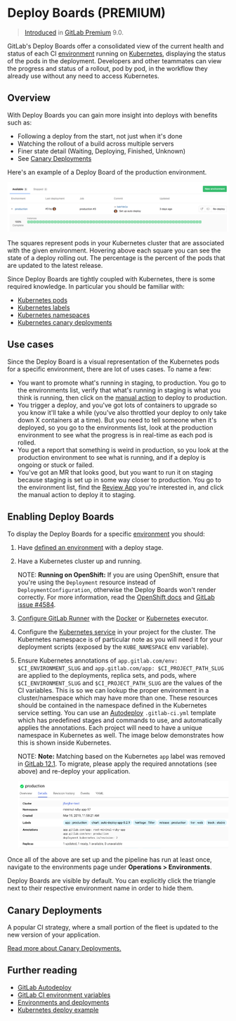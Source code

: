 # Deploy Boards **(PREMIUM)**

> [Introduced][ee-1589] in [GitLab Premium][ee] 9.0.

GitLab's Deploy Boards offer a consolidated view of the current health and
status of each CI [environment] running on [Kubernetes], displaying the status
of the pods in the deployment. Developers and other teammates can view the
progress and status of a rollout, pod by pod, in the workflow they already use
without any need to access Kubernetes.

## Overview

With Deploy Boards you can gain more insight into deploys with benefits such as:

- Following a deploy from the start, not just when it's done
- Watching the rollout of a build across multiple servers
- Finer state detail (Waiting, Deploying, Finished, Unknown)
- See [Canary Deployments](canary_deployments.md)

Here's an example of a Deploy Board of the production environment.

![Deploy Boards landing page](img/deploy_boards_landing_page.png)

The squares represent pods in your Kubernetes cluster that are associated with
the given environment. Hovering above each square you can see the state of a
deploy rolling out. The percentage is the percent of the pods that are updated
to the latest release.

Since Deploy Boards are tightly coupled with Kubernetes, there is some required
knowledge. In particular you should be familiar with:

- [Kubernetes pods](https://kubernetes.io/docs/user-guide/pods)
- [Kubernetes labels](https://kubernetes.io/docs/concepts/overview/working-with-objects/labels/)
- [Kubernetes namespaces](https://kubernetes.io/docs/user-guide/namespaces/)
- [Kubernetes canary deployments](https://kubernetes.io/docs/concepts/cluster-administration/manage-deployment/#canary-deployments)

## Use cases

Since the Deploy Board is a visual representation of the Kubernetes pods for a
specific environment, there are lot of uses cases. To name a few:

- You want to promote what's running in staging, to production. You go to the
  environments list, verify that what's running in staging is what you think is
  running, then click on the [manual action](../../ci/yaml/README.md#whenmanual) to deploy to production.
- You trigger a deploy, and you've got lots of containers to upgrade so you know
  it'll take a while (you've also throttled your deploy to only take down X
  containers at a time). But you need to tell someone when it's deployed, so you
  go to the environments list, look at the production environment to see what
  the progress is in real-time as each pod is rolled.
- You get a report that something is weird in production, so you look at the
  production environment to see what is running, and if a deploy is ongoing or
  stuck or failed.
- You've got an MR that looks good, but you want to run it on staging because
  staging is set up in some way closer to production. You go to the environment
  list, find the [Review App][review apps] you're interested in, and click the
  manual action to deploy it to staging.

## Enabling Deploy Boards

To display the Deploy Boards for a specific [environment] you should:

1. Have [defined an environment](../../ci/environments.md#defining-environments) with a deploy stage.

1. Have a Kubernetes cluster up and running.

   NOTE: **Running on OpenShift:**
   If you are using OpenShift, ensure that you're using the `Deployment` resource
   instead of `DeploymentConfiguration`, otherwise the Deploy Boards won't render
   correctly. For more information, read the
   [OpenShift docs](https://docs.openshift.com/container-platform/3.7/dev_guide/deployments/kubernetes_deployments.html#kubernetes-deployments-vs-deployment-configurations)
   and [GitLab issue #4584](https://gitlab.com/gitlab-org/gitlab-ee/issues/4584).

1. [Configure GitLab Runner][runners] with the [Docker][docker-exec] or
   [Kubernetes][kube-exec] executor.
1. Configure the [Kubernetes service][kube-service] in your project for the
   cluster. The Kubernetes namespace is of particular note as you will need it
   for your deployment scripts (exposed by the `KUBE_NAMESPACE` env variable).
1. Ensure Kubernetes annotations of `app.gitlab.com/env: $CI_ENVIRONMENT_SLUG`
   and `app.gitlab.com/app: $CI_PROJECT_PATH_SLUG` are applied to the
   deployments, replica sets, and pods, where `$CI_ENVIRONMENT_SLUG` and
   `$CI_PROJECT_PATH_SLUG` are the values of the CI variables. This is so we can
   lookup the proper environment in a cluster/namespace which may have more
   than one. These resources should be contained in the namespace defined in
   the Kubernetes service setting. You can use an [Autodeploy] `.gitlab-ci.yml`
   template which has predefined stages and commands to use, and automatically
   applies the annotations. Each project will need to have a unique namespace in
   Kubernetes as well. The image below demonstrates how this is shown inside
   Kubernetes.

   NOTE: **Note:**
   Matching based on the Kubernetes `app` label was removed in [GitLab
   12.1](https://gitlab.com/gitlab-org/gitlab-ee/merge_requests/14020).
   To migrate, please apply the required annotations (see above) and
   re-deploy your application.

   ![Deploy Boards Kubernetes Label](img/deploy_boards_kubernetes_label.png)

Once all of the above are set up and the pipeline has run at least once,
navigate to the environments page under **Operations > Environments**.

Deploy Boards are visible by default. You can explicitly click
the triangle next to their respective environment name in order to hide them.

## Canary Deployments

A popular CI strategy, where a small portion of the fleet is updated to the new
version of your application.

[Read more about Canary Deployments.](canary_deployments.md)

## Further reading

- [GitLab Autodeploy][autodeploy]
- [GitLab CI environment variables][variables]
- [Environments and deployments][environment]
- [Kubernetes deploy example][kube-deploy]

[ee-1589]: https://gitlab.com/gitlab-org/gitlab-ee/issues/1589 "Deploy Boards initial issue"
[ee]: https://about.gitlab.com/pricing/ "GitLab Enterprise Edition landing page"
[kube-deploy]: https://gitlab.com/gitlab-examples/kubernetes-deploy "Kubernetes deploy example project"
[kubernetes]: https://kubernetes.io "Kubernetes website"
[environment]: ../../ci/environments.md "Environments and deployments documentation"
[docker-exec]: https://docs.gitlab.com/runner/executors/docker.html "GitLab Runner Docker executor"
[kube-exec]: https://docs.gitlab.com/runner/executors/kubernetes.html "GitLab Runner Kubernetes executor"
[kube-service]: clusters/index.md "Kubernetes project service"
[review apps]: ../../ci/review_apps/index.md "Review Apps documentation"
[variables]: ../../ci/variables/README.md "GitLab CI variables"
[autodeploy]: ../../topics/autodevops/index.md#auto-deploy "GitLab Autodeploy"
[kube-image]: https://gitlab.com/gitlab-examples/kubernetes-deploy/container_registry "Kubernetes deploy Container Registry"
[runners]: ../../ci/runners/README.md
